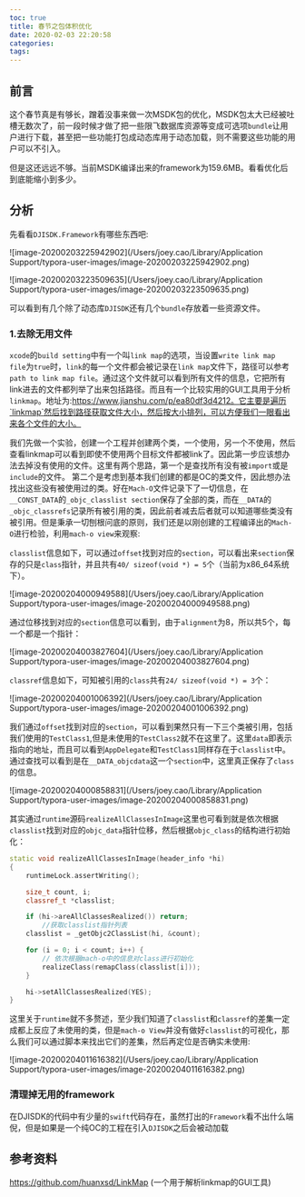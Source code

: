 ```yaml
---
toc: true
title: 春节之包体积优化
date: 2020-02-03 22:20:58
categories:
tags:
---
```


## 前言

这个春节真是有够长，蹭着没事来做一次MSDK包的优化，MSDK包太大已经被吐槽无数次了，前一段时候才做了把一些限飞数据库资源等变成可选项`bundle`让用户进行下载，甚至把一些功能打包成动态库用于动态加载，则不需要这些功能的用户可以不引入。

但是这还远远不够。当前MSDK编译出来的framework为159.6MB。看看优化后到底能缩小到多少。



## 分析

先看看`DJISDK.Framework`有哪些东西吧:

![image-20200203225942902](/Users/joey.cao/Library/Application Support/typora-user-images/image-20200203225942902.png)

![image-20200203223509635](/Users/joey.cao/Library/Application Support/typora-user-images/image-20200203223509635.png)

可以看到有几个除了动态库`DJISDK`还有几个`bundle`存放着一些资源文件。

### 1.去除无用文件

`xcode`的`build setting`中有一个叫`link map`的选项，当设置`write link map file`为`true`时，`link`的每一个文件都会被记录在`link map`文件下，路径可以参考`path to link map file`。通过这个文件就可以看到所有文件的信息，它把所有link进去的文件都列举了出来包括路径。而且有一个比较实用的GUI工具用于分析`linkmap`。地址为:https://www.jianshu.com/p/ea80df3d4212。它主要是遍历`linkmap`然后找到路径获取文件大小，然后按大小排列，可以方便我们一眼看出来各个文件的大小。

我们先做一个实验，创建一个工程并创建两个类，一个使用，另一个不使用，然后查看linkmap可以看到即使不使用两个目标文件都被link了。因此第一步应该想办法去掉没有使用的文件。这里有两个思路，第一个是查找所有没有被`import`或是`include`的文件。 第二个是考虑到基本我们创建的都是OC的类文件，因此想办法找出这些没有被使用过的类。好在`Mach-O`文件记录下了一切信息，在`__CONST_DATA`的`_objc_classlist section`保存了全部的类，而在`__DATA`的`_objc_classrefs`记录所有被引用的类，因此前者减去后者就可以知道哪些类没有被引用。但是秉承一切刨根问底的原则，我们还是以刚创建的工程编译出的`Mach-O`进行检验，利用`mach-o view`来观察:

`classlist`信息如下，可以通过`offset`找到对应的`section`，可以看出来`section`保存的只是`class`指针，并且共有`40/ sizeof(void *) = 5`个（当前为x86_64系统下）。

![image-20200204000949588](/Users/joey.cao/Library/Application Support/typora-user-images/image-20200204000949588.png)

通过位移找到对应的`section`信息可以看到，由于`alignment`为8，所以共5个，每一个都是一个指针：

![image-20200204003827604](/Users/joey.cao/Library/Application Support/typora-user-images/image-20200204003827604.png)

`classref`信息如下，可知被引用的`class`共有`24/ sizeof(void *) = 3`个：

![image-20200204001006392](/Users/joey.cao/Library/Application Support/typora-user-images/image-20200204001006392.png)

我们通过`offset`找到对应的`section`，可以看到果然只有一下三个类被引用，包括我们使用的`TestClass1`,但是未使用的`TestClass2`就不在这里了。这里`data`即表示指向的地址，而且可以看到`AppDelegate`和`TestClass1`同样存在于`classlist`中。通过查找可以看到是在`__DATA_objcdata`这一个`section`中，这里真正保存了`class`的信息。

![image-20200204000858831](/Users/joey.cao/Library/Application Support/typora-user-images/image-20200204000858831.png)

其实通过`runtime`源码`realizeAllClassesInImage`这里也可看到就是依次根据`classlist`找到对应的`objc_data`指针位移，然后根据`objc_class`的结构进行初始化：

```c++
static void realizeAllClassesInImage(header_info *hi)
{
    runtimeLock.assertWriting();

    size_t count, i;
    classref_t *classlist;

    if (hi->areAllClassesRealized()) return;
		//获取classlist指针列表
    classlist = _getObjc2ClassList(hi, &count);

    for (i = 0; i < count; i++) {
        // 依次根据mach-o中的信息对class进行初始化
        realizeClass(remapClass(classlist[i]));
    }

    hi->setAllClassesRealized(YES);
}
```

这里关于`runtime`就不多赘述，至少我们知道了`classlist`和`classref`的差集一定成都上反应了未使用的类，但是`mach-o View`并没有做好`classlist`的可视化，那么我们可以通过脚本来找出它们的差集，然后再定位是否确实未使用:

![image-20200204011616382](/Users/joey.cao/Library/Application Support/typora-user-images/image-20200204011616382.png)



### 清理掉无用的framework

在DJISDK的代码中有少量的`swift`代码存在，虽然打出的`Framework`看不出什么端倪，但是如果是一个纯OC的工程在引入`DJISDK`之后会被动加载



## 参考资料

https://github.com/huanxsd/LinkMap (一个用于解析linkmap的GUI工具)